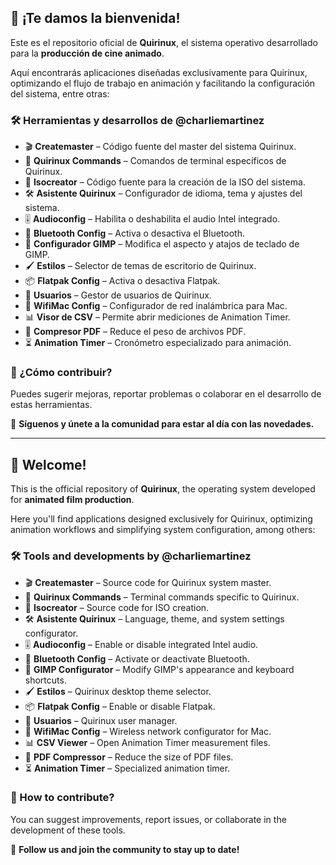 ## 👋 ¡Te damos la bienvenida!  

Este es el repositorio oficial de **Quirinux**, el sistema operativo desarrollado para la **producción de cine animado**.  

Aquí encontrarás aplicaciones diseñadas exclusivamente para Quirinux, optimizando el flujo de trabajo en animación y facilitando la configuración del sistema, entre otras:  

### 🛠️ Herramientas y desarrollos de @charliemartinez  

- 🎬 **Createmaster** – Código fuente del master del sistema Quirinux.  
- 🔹 **Quirinux Commands** – Comandos de terminal específicos de Quirinux.  
- 📀 **Isocreator** – Código fuente para la creación de la ISO del sistema.  
- 🛠️ **Asistente Quirinux** – Configurador de idioma, tema y ajustes del sistema.  
- 🎚️ **Audioconfig** – Habilita o deshabilita el audio Intel integrado.  
- 🔵 **Bluetooth Config** – Activa o desactiva el Bluetooth.  
- 🎨 **Configurador GIMP** – Modifica el aspecto y atajos de teclado de GIMP.  
- 🖌️ **Estilos** – Selector de temas de escritorio de Quirinux.  
- 📦 **Flatpak Config** – Activa o desactiva Flatpak.  
- 👥 **Usuarios** – Gestor de usuarios de Quirinux.  
- 📶 **WifiMac Config** – Configurador de red inalámbrica para Mac.  
- 📊 **Visor de CSV** – Permite abrir mediciones de Animation Timer.  
- 📄 **Compresor PDF** – Reduce el peso de archivos PDF.  
- ⏳ **Animation Timer** – Cronómetro especializado para animación.  

### 🤝 ¿Cómo contribuir?  
Puedes sugerir mejoras, reportar problemas o colaborar en el desarrollo de estas herramientas.  

📢 **Síguenos y únete a la comunidad para estar al día con las novedades.**  

---

## 👋 Welcome!  

This is the official repository of **Quirinux**, the operating system developed for **animated film production**.  

Here you'll find applications designed exclusively for Quirinux, optimizing animation workflows and simplifying system configuration, among others:  

### 🛠️ Tools and developments by @charliemartinez  

- 🎬 **Createmaster** – Source code for Quirinux system master.  
- 🔹 **Quirinux Commands** – Terminal commands specific to Quirinux.  
- 📀 **Isocreator** – Source code for ISO creation.  
- 🛠️ **Asistente Quirinux** – Language, theme, and system settings configurator.  
- 🎚️ **Audioconfig** – Enable or disable integrated Intel audio.  
- 🔵 **Bluetooth Config** – Activate or deactivate Bluetooth.  
- 🎨 **GIMP Configurator** – Modify GIMP's appearance and keyboard shortcuts.  
- 🖌️ **Estilos** – Quirinux desktop theme selector.  
- 📦 **Flatpak Config** – Enable or disable Flatpak.  
- 👥 **Usuarios** – Quirinux user manager.  
- 📶 **WifiMac Config** – Wireless network configurator for Mac.  
- 📊 **CSV Viewer** – Open Animation Timer measurement files.  
- 📄 **PDF Compressor** – Reduce the size of PDF files.  
- ⏳ **Animation Timer** – Specialized animation timer.  

### 🤝 How to contribute?  
You can suggest improvements, report issues, or collaborate in the development of these tools.  

📢 **Follow us and join the community to stay up to date!**  
